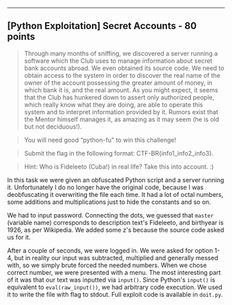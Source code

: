 --------------------------------------
[Python Exploitation] Secret Accounts - 80 points
--------------------------------------

> Through many months of sniffing, we discovered a server running a software which the Club uses to manage information about secret bank accounts abroad. We even obtained its source code. We need to obtain access to the system in order to discover the real name of the owner of the account possessing the greater amount of money, in which bank it is, and the real amount. As you might expect, it seems that the Club has hunkered down to assert only authorized people, which really know what they are doing, are able to operate this system and to interpret information provided by it. Rumors exist that the Mentor himself manages it, as amazing as it may seem (he is old but not deciduous!).

> You will need good “python-fu” to win this challenge!

> Submit the flag in the following format: CTF-BR{info1_info2_info3}.

> Hint: Who is Fideleeto (Cuba!) in real life? Take this into account. :)

In this task we were given an obfuscated Python script and a server running it. Unfortunately I do no longer have the
original code, because I was deobfuscating it overwriting the file each time. It had a lot of octal numbers, some 
additions and multiplications just to hide the constants and so on.

We had to input password. Connecting the dots, we guessed that `master` (variable name) corresponds to description text's
Fideleeto, and birthyear is 1926, as per Wikipedia. We added some z's because the source code asked us for it.

After a couple of seconds, we were logged in. We were asked for option 1-4, but in reality our input was subtracted,
multiplied and generally messed with, so we simply brute forced the needed numbers. When we chose correct number, we 
were presented with a menu. The most interesting part of it was that our text was inputted via `input()`. Since
Python's `input()` is equivalent to `eval(raw_input())`, we had arbitrary code execution. We used it to write the file
with flag to stdout. Full exploit code is available in `doit.py`.
